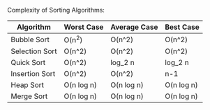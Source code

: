 Complexity of Sorting Algorithms:

| Algorithm | Worst Case | Average Case | Best Case |
| ---------- | ---------- | ---------- | ---------- |
| Bubble Sort | O(n<sup>2</sup>) | O(n^2) | O(n^2) |
| Selection Sort | O(n^2) | O(n^2) | O(n^2) |
| Quick Sort | O(n^2) | log_2 n | log_2 n |
| Insertion Sort | O(n^2) | O(n^2) | n-1 |
| Heap Sort | O(n log n) | O(n log n) | O(n log n) |
| Merge Sort | O(n log n) | O(n log n) | O(n log n) |

